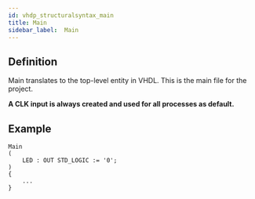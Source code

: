 ```yaml
---
id: vhdp_structuralsyntax_main
title: Main
sidebar_label:  Main
---
```


## Definition

Main translates to the top-level entity in VHDL. This is the main file for the project.

**A CLK input is always created and used for all processes as default.**

## Example
```vhdp
Main
(
    LED : OUT STD_LOGIC := '0';
)
{
    ...
}

```

